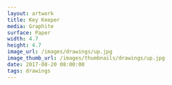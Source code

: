 ```yaml
---
layout: artwork
title: Key Keeper
media: Graphite
surface: Paper
width: 4.7
height: 4.7
image_url: /images/drawings/up.jpg
image_thumb_url: /images/thumbnails/drawings/up.jpg
date: 2017-08-20 08:00:00
tags: drawings
---
```

